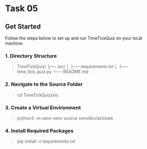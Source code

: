 # Task 05
## Get Started
Follow the steps below to set up and run TimeTickQuiz on your local machine:

### 1. Directory Structure
>TimeTickQuiz/
>├── src/
>│   ├── requirements.txt
>│   ├── time_tick_quiz.py
>└── README.md
### 2. Navigate to the Source Folder
> cd TimeTickQuiz/src
### 3. Create a Virtual Environment
> python3 -m venv venv
> source venv/bin/activate  
### 4. Install Required Packages
> pip install -r requirements.txt

